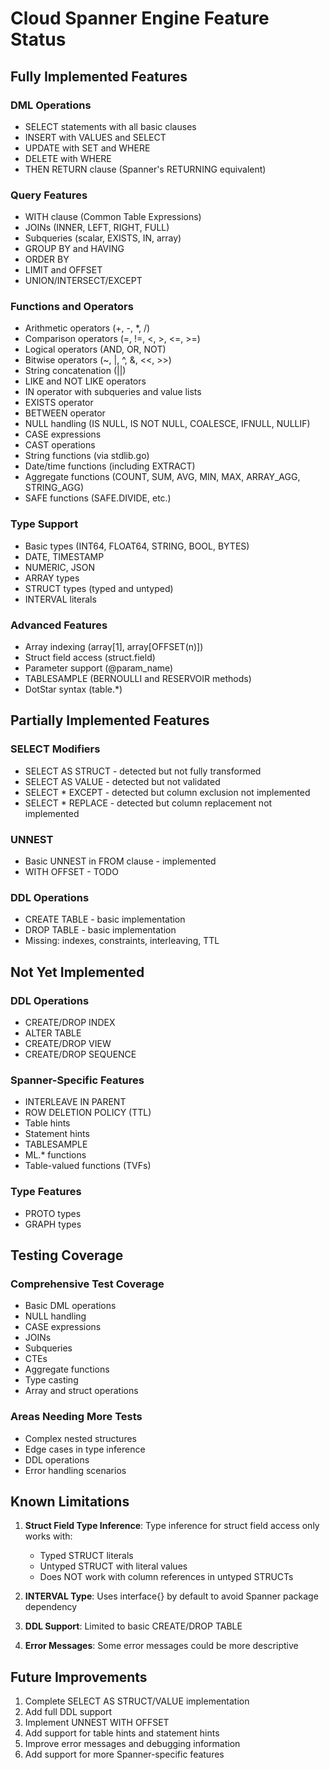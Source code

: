 # Cloud Spanner Engine Feature Status

## Fully Implemented Features

### DML Operations
- SELECT statements with all basic clauses
- INSERT with VALUES and SELECT
- UPDATE with SET and WHERE
- DELETE with WHERE
- THEN RETURN clause (Spanner's RETURNING equivalent)

### Query Features
- WITH clause (Common Table Expressions)
- JOINs (INNER, LEFT, RIGHT, FULL)
- Subqueries (scalar, EXISTS, IN, array)
- GROUP BY and HAVING
- ORDER BY
- LIMIT and OFFSET
- UNION/INTERSECT/EXCEPT

### Functions and Operators
- Arithmetic operators (+, -, *, /)
- Comparison operators (=, !=, <, >, <=, >=)
- Logical operators (AND, OR, NOT)
- Bitwise operators (~, |, ^, &, <<, >>)
- String concatenation (||)
- LIKE and NOT LIKE operators
- IN operator with subqueries and value lists
- EXISTS operator
- BETWEEN operator
- NULL handling (IS NULL, IS NOT NULL, COALESCE, IFNULL, NULLIF)
- CASE expressions
- CAST operations
- String functions (via stdlib.go)
- Date/time functions (including EXTRACT)
- Aggregate functions (COUNT, SUM, AVG, MIN, MAX, ARRAY_AGG, STRING_AGG)
- SAFE functions (SAFE.DIVIDE, etc.)

### Type Support
- Basic types (INT64, FLOAT64, STRING, BOOL, BYTES)
- DATE, TIMESTAMP
- NUMERIC, JSON
- ARRAY types
- STRUCT types (typed and untyped)
- INTERVAL literals

### Advanced Features
- Array indexing (array[1], array[OFFSET(n)])
- Struct field access (struct.field)
- Parameter support (@param_name)
- TABLESAMPLE (BERNOULLI and RESERVOIR methods)
- DotStar syntax (table.*)

## Partially Implemented Features

### SELECT Modifiers
- SELECT AS STRUCT - detected but not fully transformed
- SELECT AS VALUE - detected but not validated
- SELECT * EXCEPT - detected but column exclusion not implemented
- SELECT * REPLACE - detected but column replacement not implemented

### UNNEST
- Basic UNNEST in FROM clause - implemented
- WITH OFFSET - TODO

### DDL Operations
- CREATE TABLE - basic implementation
- DROP TABLE - basic implementation
- Missing: indexes, constraints, interleaving, TTL

## Not Yet Implemented

### DDL Operations
- CREATE/DROP INDEX
- ALTER TABLE
- CREATE/DROP VIEW
- CREATE/DROP SEQUENCE

### Spanner-Specific Features
- INTERLEAVE IN PARENT
- ROW DELETION POLICY (TTL)
- Table hints
- Statement hints
- TABLESAMPLE
- ML.* functions
- Table-valued functions (TVFs)

### Type Features
- PROTO types
- GRAPH types

## Testing Coverage

### Comprehensive Test Coverage
- Basic DML operations
- NULL handling
- CASE expressions
- JOINs
- Subqueries
- CTEs
- Aggregate functions
- Type casting
- Array and struct operations

### Areas Needing More Tests
- Complex nested structures
- Edge cases in type inference
- DDL operations
- Error handling scenarios

## Known Limitations

1. **Struct Field Type Inference**: Type inference for struct field access only works with:
   - Typed STRUCT literals
   - Untyped STRUCT with literal values
   - Does NOT work with column references in untyped STRUCTs

2. **INTERVAL Type**: Uses interface{} by default to avoid Spanner package dependency

3. **DDL Support**: Limited to basic CREATE/DROP TABLE

4. **Error Messages**: Some error messages could be more descriptive

## Future Improvements

1. Complete SELECT AS STRUCT/VALUE implementation
2. Add full DDL support
3. Implement UNNEST WITH OFFSET
4. Add support for table hints and statement hints
5. Improve error messages and debugging information
6. Add support for more Spanner-specific features